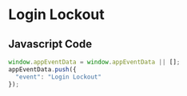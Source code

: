 # Login Lockout

### 

## Javascript Code
```js
window.appEventData = window.appEventData || [];
appEventData.push({
  "event": "Login Lockout"
});
```








